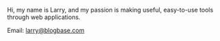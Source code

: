 Hi, my name is Larry, and my passion is making useful, easy-to-use tools through web applications. 

Email: larry@blogbase.com
